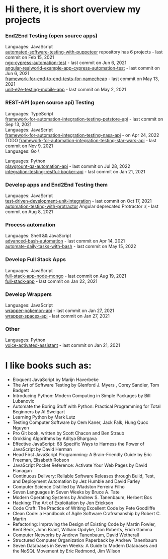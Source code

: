 # Hi there, it is short overview my projects

### End2End Testing (open source apps)
Languages: JavaScript \
[automated-software-testing-with-puppeteer](https://github.com/SashaJson/automated-software-testing-with-puppeteer) repository has 6 projects - last commit on Feb 15, 2021 \
[ngx-cypress-automation-test](https://github.com/SashaJson/ngx-cypress-automation-test) - last commit on Jun 6, 2021 \
[angular-realworld-example-app-cypress-automation-test](https://github.com/SashaJson/angular-realworld-example-app-cypress-automation-test) - last commit on Jun 6, 2021 \
[framework-for-end-to-end-tests-for-namecheap](https://github.com/SashaJson/end-to-end-tests-for-namecheap) - last commit on May 13, 2021 \
[unit-e2e-testing-mobile-app](https://github.com/SashaJson/unit-e2e-testing-mobile-app) - last commit on May 2, 2021

### REST-API (open source api) Testing
Languages: TypeScript \
[framework-for-automation-integration-testing-petstore-api](https://github.com/SashaJson/framework-for-automation-integration-testing-petstore-api) - last commit on Sep 13, 2021 \
Languages: JavaScript \
[framework-for-automation-integration-testing-nasa-api](https://github.com/SashaJson/framework-for-automation-integration-testing-nasa-api) - on Apr 24, 2022 \
TODO [framework-for-automation-integration-testing-star-wars-api](https://github.com/SashaJson/framework-for-automation-integration-testing-star-wars-api) - last commit on Nov 9, 2021 \
Languages: Go \

Languages: Python \
[playgrount-qa-automation-api](https://github.com/SashaJson/playgrount-qa-automation-api) - last commit on Jul 28, 2022 \
[integration-testing-restful-booker-api](https://github.com/SashaJson/integration-testing-restful-booker-api) - last commit on Jan 21, 2021

### Develop apps and End2End Testing them
Languages: JavaScript \
[test-driven-development-unit-integration](https://github.com/SashaJson/test-driven-development-unit-integration) - last commit on Oct 17, 2021 \
[automation-testing-with-protractor](https://github.com/SashaJson/automation-testing-with-protractor) Angular deprecated Protractor :( - last commit on Aug 8, 2021

### Process automation
Languages: Shell && JavaScript \
[advanced-bash-automation](https://github.com/SashaJson/advanced-bash-automation) - last commit on Apr 14, 2021 \
[automate-daily-tasks-with-bash](https://github.com/SashaJson/automate-daily-tasks-with-bash) - last commit on May 15, 2022

### Develop Full Stack Apps
Languages: JavaScript \
[full-stack-app-node-mongo](https://github.com/SashaJson/full-stack-app-node-mongo) - last commit on Aug 19, 2021 \
[full-stack-app](https://github.com/SashaJson/full-stack-app) - last commit on Jan 22, 2021

### Develop Wrappers
Languages: JavaScript \
[wrapper-pokemon-api](https://github.com/SashaJson/wrapper-pokemon-api) - last commit on Jan 27, 2021 \
[wrapper-spacex-api](https://github.com/SashaJson/wrapper-spacex-api) - last commit on Jan 27, 2021

### Other
Languages: Python \
[voice-activated-assistant](https://github.com/SashaJson/voice-activated-assistant) - last commit on Jan 21, 2021


# I like books such as:
- Eloquent JavaScript by Marijn Haverbeke
- The Art of Software Testing by Glenford J. Myers , Corey Sandler, Tom Badgett
- Introducing Python: Modern Computing in Simple Packages by Bill Lubanoviс
- Automate the Boring Stuff with Python: Practical Programming for Total Beginners by Al Sweigart
- Learning Python by Mark Lutz
- Testing Computer Software by Cem Kaner, Jack Falk, Hung Quoc Nguyen
- Pro Git book, written by Scott Chacon and Ben Straub
- Grokking Algorithms by Aditya Bhargava
- Effective JavaScript: 68 Specific Ways to Harness the Power of JavaScript by David Herman
- Head First JavaScript Programming: A Brain-Friendly Guide by Eric Freeman, Elisabeth Robson
- JavaScript Pocket Reference: Activate Your Web Pages by David Flanagan
- Continuous Delivery: Reliable Software Releases through Build, Test, and Deployment Automation by Jez Humble and David Farley
- Computer Science Distilled by Wladston Ferreira Filho
- Seven Languages in Seven Weeks by Bruce A. Tate
- Modern Operating Systems by Andrew S. Tanenbaum, Herbert Bos
- Hacking: The Art of Exploitation by Jon Erickson
- Code Craft: The Practice of Writing Excellent Code by Pete Goodliffe
- Clean Code: a Handbook of Agile Software Crafrsmanship by Robert C. Martin
- Refactoring: Improving the Design of Existing Code by Martin Fowler, Kent Beck, John Brant, William Opdyke, Don Roberts, Erich Gamma
- Computer Networks by Andrew Tanenbaum, David Wetherall
- Structured Computer Organization Paperback by Andrew Tanenbaum
- Seven Databases in Seven Weeks: A Guide to Modern Databases and the NoSQL Movement by Eric Redmond, Jim Wilson
